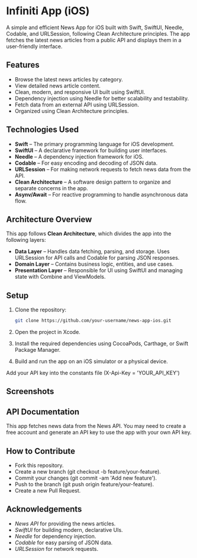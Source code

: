# Infiniti App (iOS)

A simple and efficient News App for iOS built with Swift, SwiftUI, Needle, Codable, and URLSession, following Clean Architecture principles. The app fetches the latest news articles from a public API and displays them in a user-friendly interface.

## Features

- Browse the latest news articles by category.
- View detailed news article content.
- Clean, modern, and responsive UI built using SwiftUI.
- Dependency injection using Needle for better scalability and testability.
- Fetch data from an external API using URLSession.
- Organized using Clean Architecture principles.

## Technologies Used

- **Swift** – The primary programming language for iOS development.
- **SwiftUI** – A declarative framework for building user interfaces.
- **Needle** – A dependency injection framework for iOS.
- **Codable** – For easy encoding and decoding of JSON data.
- **URLSession** – For making network requests to fetch news data from the API.
- **Clean Architecture** – A software design pattern to organize and separate concerns in the app.
- **Asynv/Await** – For reactive programming to handle asynchronous data flow.

## Architecture Overview

This app follows **Clean Architecture**, which divides the app into the following layers:

- **Data Layer** – Handles data fetching, parsing, and storage. Uses URLSession for API calls and Codable for parsing JSON responses.
- **Domain Layer** – Contains business logic, entities, and use cases.
- **Presentation Layer** – Responsible for UI using SwiftUI and managing state with Combine and ViewModels.

## Setup

1. Clone the repository:

   ```bash
   git clone https://github.com/your-username/news-app-ios.git
2. Open the project in Xcode.
3. Install the required dependencies using CocoaPods, Carthage, or Swift Package Manager.
4. Build and run the app on an iOS simulator or a physical device.

Add your API key into the constants file (X-Api-Key = 'YOUR_API_KEY')

## Screenshots

## API Documentation
This app fetches news data from the News API. You may need to create a free account and generate an API key to use the app with your own API key.

## How to Contribute
- Fork this repository.
- Create a new branch (git checkout -b feature/your-feature).
- Commit your changes (git commit -am 'Add new feature').
- Push to the branch (git push origin feature/your-feature).
- Create a new Pull Request.


## Acknowledgements
- *News API* for providing the news articles.
- *SwiftUI* for building modern, declarative UIs.
- *Needle* for dependency injection.
- *Codable* for easy parsing of JSON data.
- *URLSession* for network requests.
